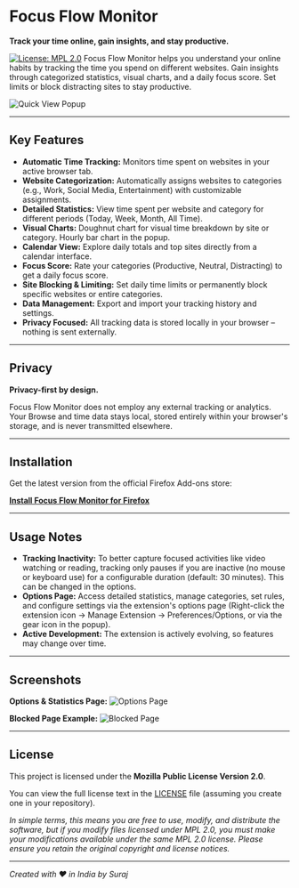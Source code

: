 # Focus Flow Monitor

**Track your time online, gain insights, and stay productive.**

[![License: MPL 2.0](https://img.shields.io/badge/License-MPL_2.0-brightgreen.svg)](https://opensource.org/licenses/MPL-2.0)
Focus Flow Monitor helps you understand your online habits by tracking the time you spend on different websites. Gain insights through categorized statistics, visual charts, and a daily focus score. Set limits or block distracting sites to stay productive.

![Quick View Popup](https://github.com/user-attachments/assets/fcbcf28b-cbd0-4040-aaa7-5355bdc4d8c4)

---

## Key Features

- **Automatic Time Tracking:** Monitors time spent on websites in your active browser tab.
- **Website Categorization:** Automatically assigns websites to categories (e.g., Work, Social Media, Entertainment) with customizable assignments.
- **Detailed Statistics:** View time spent per website and category for different periods (Today, Week, Month, All Time).
- **Visual Charts:** Doughnut chart for visual time breakdown by site or category. Hourly bar chart in the popup.
- **Calendar View:** Explore daily totals and top sites directly from a calendar interface.
- **Focus Score:** Rate your categories (Productive, Neutral, Distracting) to get a daily focus score.
- **Site Blocking & Limiting:** Set daily time limits or permanently block specific websites or entire categories.
- **Data Management:** Export and import your tracking history and settings.
- **Privacy Focused:** All tracking data is stored locally in your browser – nothing is sent externally.

---

## Privacy

**Privacy-first by design.**

Focus Flow Monitor does not employ any external tracking or analytics. Your Browse and time data stays local, stored entirely within your browser's storage, and is never transmitted elsewhere.

---

## Installation

Get the latest version from the official Firefox Add-ons store:

[**Install Focus Flow Monitor for Firefox**](https://addons.mozilla.org/en-US/firefox/addon/focusflow-monitor/)

---

## Usage Notes

- **Tracking Inactivity:** To better capture focused activities like video watching or reading, tracking only pauses if you are inactive (no mouse or keyboard use) for a configurable duration (default: 30 minutes). This can be changed in the options.
- **Options Page:** Access detailed statistics, manage categories, set rules, and configure settings via the extension's options page (Right-click the extension icon -> Manage Extension -> Preferences/Options, or via the gear icon in the popup).
- **Active Development:** The extension is actively evolving, so features may change over time.

---

## Screenshots

**Options & Statistics Page:**
![Options Page](https://github.com/user-attachments/assets/ff0304a9-9230-414f-85ee-8e80211e2010)

**Blocked Page Example:**
![Blocked Page](https://github.com/user-attachments/assets/f12dcbac-24de-4736-9395-f3fd1db4510)

---

## License

This project is licensed under the **Mozilla Public License Version 2.0**.

You can view the full license text in the [LICENSE](LICENSE) file (assuming you create one in your repository).

_In simple terms, this means you are free to use, modify, and distribute the software, but if you modify files licensed under MPL 2.0, you must make your modifications available under the same MPL 2.0 license. Please ensure you retain the original copyright and license notices._

---

_Created with ❤️ in India by Suraj_
